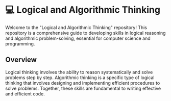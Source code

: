 # 💻 Logical and Algorithmic Thinking
Welcome to the "Logical and Algorithmic Thinking" repository! This repository is a comprehensive guide to developing skills in logical reasoning and algorithmic problem-solving, essential for computer science and programming.

## Overview
Logical thinking involves the ability to reason systematically and solve problems step by step. Algorithmic thinking is a specific type of logical thinking that involves designing and implementing efficient procedures to solve problems. Together, these skills are fundamental to writing effective and efficient code.
